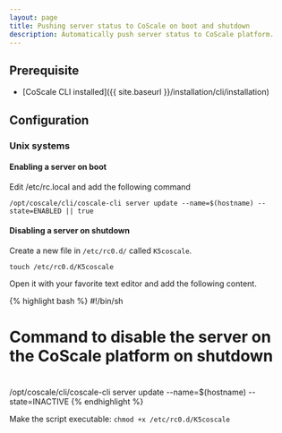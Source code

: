 ```yaml
---
layout: page
title: Pushing server status to CoScale on boot and shutdown
description: Automatically push server status to CoScale platform.
---
```


## Prerequisite
* [CoScale CLI installed]({{ site.baseurl }}/installation/cli/installation)

## Configuration

### Unix systems

#### Enabling a server on boot

Edit /etc/rc.local and add the following command

`/opt/coscale/cli/coscale-cli server update --name=$(hostname) --state=ENABLED || true`

#### Disabling a server on shutdown

Create a new file in `/etc/rc0.d/` called `K5coscale`.

`touch /etc/rc0.d/K5coscale`

Open it with your favorite text editor and add the following content.

{% highlight bash %}
#!/bin/sh
#
# Command to disable the server on the CoScale platform on shutdown
#
/opt/coscale/cli/coscale-cli server update --name=$(hostname) --state=INACTIVE
{% endhighlight %}

Make the script executable: `chmod +x /etc/rc0.d/K5coscale`
